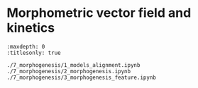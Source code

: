 # Morphometric vector field and kinetics


```{toctree}
:maxdepth: 0
:titlesonly: true

./7_morphogenesis/1_models_alignment.ipynb
./7_morphogenesis/2_morphogenesis.ipynb
./7_morphogenesis/3_morphogenesis_feature.ipynb
```